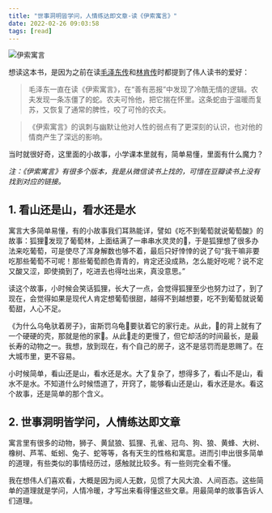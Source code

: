 ```yaml
---
title: "世事洞明皆学问，人情练达即文章-读《伊索寓言》"
date: 2022-02-26 09:03:58
tags: [read]
---
```


![伊索寓言](https://img1.doubanio.com/lpic/s23007179.jpg)

想读这本书，是因为之前在读[毛泽东传](http://book.douban.com/subject/5246800/)和[林肯传](https://book.douban.com/subject/6811183/)时都提到了伟人读书的爱好：



> 毛泽东一直在读《伊索寓言》，在“善有恶报”中发现了冷酷无情的逻辑。农夫发现一条冻僵了的蛇。农夫可怜他，把它揣在怀里。这条蛇由于温暖而复苏，又恢复了通常的脾性，咬了可怜的农夫。



> 《伊索寓言》的讽刺与幽默让他对人性的弱点有了更深刻的认识，也对他的情商产生了深远的影响。



当时就很好奇，这里面的小故事，小学课本里就有，简单易懂，里面有什么魔力？



*注：《伊索寓言》有很多个版本，我是从微信读书上找的，可惜在豆瓣读书上没有找到对应的链接。*



## 1. 看山还是山，看水还是水

寓言大多简单易懂，有的小故事我们耳熟能详，譬如《吃不到葡萄就说葡萄酸》的故事：狐狸🦊发现了葡萄林，上面结满了一串串水灵灵的🍇，于是狐狸想了很多办法来吃葡萄，可是使尽了浑身解数也够不着，最后只好悻悻的说了句“我干嘛非要吃那些葡萄不可呢！那些葡萄颜色青青的，肯定还没成熟，怎么能好吃呢？说不定又酸又涩，即使摘到了，吃进去也得吐出来，真没意思。”



读这个故事，小时候会笑话狐狸，长大了一点，会觉得狐狸至少也努力过了，到了现在，会觉得如果是现代人肯定想葡萄很甜，越得不到越想要，吃不到葡萄就说葡萄甜，人心不足。



《为什么乌龟驮着房子》，宙斯罚乌龟🐢要驮着它的家行走。从此，🐢的背上就有了一个硬硬的壳，那就是他的家🏡。从此🐢走的更慢了，但它却活的时间最长，是最长寿的动物之一。我想，放到现在，有个自己的房子，这不是惩罚而是恩赐了。在大城市里，更不容易。



小时候简单，看山还是山，看水还是水。大了复杂了，想得多了，看山不是山，看水不是水。不知道什么时候悟道了，开窍了，能够看山还是山，看水还是水。看这个故事，还是简单的那个含义。



## 2. 世事洞明皆学问，人情练达即文章



寓言里有很多的动物，狮子、黄鼠狼、狐狸、孔雀、冠鸟、狗、狼、黄蜂、大树、橡树、芦苇、蚯蚓、兔子、蛇等等，各有天生的性格和寓意。进而引申出很多简单的道理，有些类似的事情经历过，感触就比较多。有一些则完全看不懂。



我在想伟人们喜欢看，大概是因为阅人无数，见惯了大风大浪、人间百态。这些简单的道理就是学问，人情冷暖，才写出来看得懂这些文章。用最简单的故事告诉人们道理。

